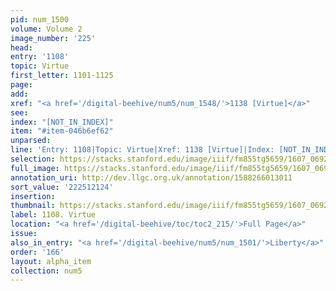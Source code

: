 ```yaml
---
pid: num_1500
volume: Volume 2
image_number: '225'
head:
entry: '1108'
topic: Virtue
first_letter: 1101-1125
page:
add:
xref: "<a href='/digital-beehive/num5/num_1548/'>1138 [Virtue]</a>"
see:
index: "[NOT_IN_INDEX]"
item: "#item-046b6ef62"
unparsed:
line: 'Entry: 1108|Topic: Virtue|Xref: 1138 [Virtue]|Index: [NOT_IN_INDEX]|#item-046b6ef62'
selection: https://stacks.stanford.edu/image/iiif/fm855tg5659/1607_0692/428,2124,2807,637/full/0/default.jpg
full_image: https://stacks.stanford.edu/image/iiif/fm855tg5659/1607_0692/full/full/0/default.jpg
annotation_uri: http://dev.llgc.org.uk/annotation/1588266013011
sort_value: '222512124'
insertion:
thumbnail: https://stacks.stanford.edu/image/iiif/fm855tg5659/1607_0692/428,2124,600,180/250,/0/default.jpg
label: 1108. Virtue
location: "<a href='/digital-beehive/toc/toc2_215/'>Full Page</a>"
issue:
also_in_entry: "<a href='/digital-beehive/num5/num_1501/'>Liberty</a>"
order: '166'
layout: alpha_item
collection: num5
---
```

